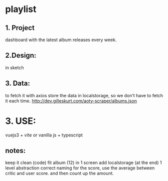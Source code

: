 # playlist
## 1. Project
dashboard with the latest album releases every week.

## 2.Design:
in sketch

## 3. Data:
to fetch it with axios
store the data in localstorage, so we don’t have to fetch it each time.
http://dev.gilleskurt.com/aoty-scraper/albums.json

# 3. USE:
vuejs3 + vite or vanilla js + typescript

## notes:
keep it clean (code)
fit album (12) in 1 screen
add localstorage (at the end)
1 level abstraction
correct naming
for the score, use the average between critic and user score. and then count up the amount.